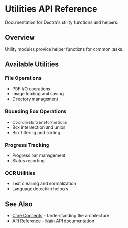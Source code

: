 # Utilities API Reference

Documentation for Doctra's utility functions and helpers.

## Overview

Utility modules provide helper functions for common tasks.

## Available Utilities

### File Operations

- PDF I/O operations
- Image loading and saving
- Directory management

### Bounding Box Operations

- Coordinate transformations
- Box intersection and union
- Box filtering and sorting

### Progress Tracking

- Progress bar management
- Status reporting

### OCR Utilities

- Text cleaning and normalization
- Language detection helpers

## See Also

- [Core Concepts](../user-guide/core-concepts.md) - Understanding the architecture
- [API Reference](parsers.md) - Main API documentation

